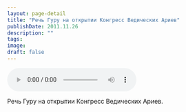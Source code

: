 ```yaml
---
layout: page-detail
title: "Речь Гуру на открытии Конгресс Ведических Ариев"
publishDate: 2011.11.26
description: ""
tags:
image:
draft: false
---
```


<audio title="2011.11.26 - Речь Гуру на открытии Конгресс Ведических Ариев.mp3" src="/upload/iblock/7fc/7fc3402fb08b0c6b017e6f823b0818af.mp3" controls=""></audio>

 Речь Гуру на открытии Конгресс Ведических Ариев. 

  
